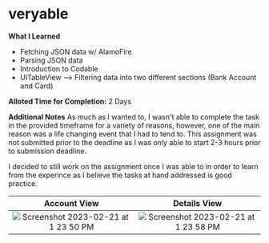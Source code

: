 # veryable
**What I Learned**
- Fetching JSON data w/ AlamoFire 
- Parsing JSON data 
- Introduction to Codable 
- UITableView 
--> Filtering data into two different sections (Bank Account and Card) 

**Alloted Time for Completion:**
2 Days 

**Additional Notes**
As much as I wanted to, I wasn't able to complete the task in the provided timeframe for a variety of reasons, however, one of the main reason was a life changing event that I had to tend to.  This assignment was not submitted prior to the deadline as I was only able to start 2-3 hours prior to submission deadline. 

I decided to still work on the assignment once I was able to in order to learn from the experince as I believe the tasks at hand addressed is good practice. 

Account View            |  Details View
:-------------------------:|:-------------------------:
![Screenshot 2023-02-21 at 1 23 50 PM](https://user-images.githubusercontent.com/32041993/220461679-9531cf8e-dce8-4f19-8c09-ae29b20a67ea.png) |  ![Screenshot 2023-02-21 at 1 23 58 PM](https://user-images.githubusercontent.com/32041993/220461690-553b0b40-e416-4899-8fa0-394fa4f6e5a4.png)
